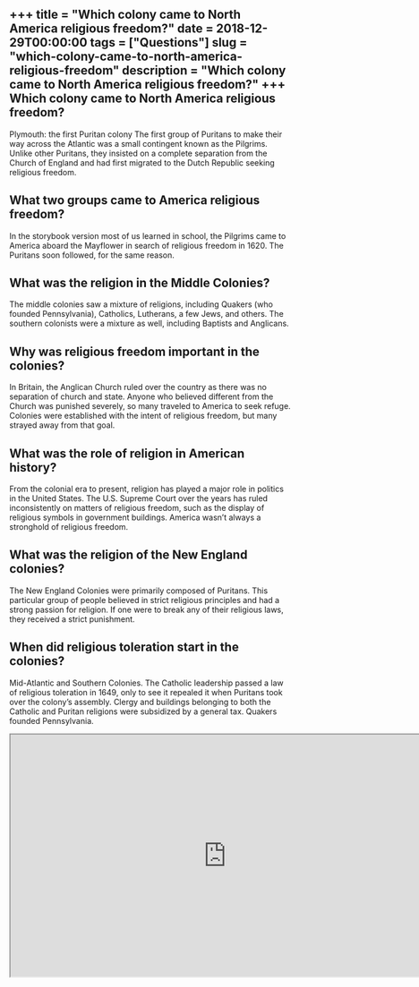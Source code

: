 +++
title = "Which colony came to North America religious freedom?"
date = 2018-12-29T00:00:00
tags = ["Questions"]
slug = "which-colony-came-to-north-america-religious-freedom"
description = "Which colony came to North America religious freedom?"
+++
Which colony came to North America religious freedom?
-----------------------------------------------------

Plymouth: the first Puritan colony The first group of Puritans to make their way across the Atlantic was a small contingent known as the Pilgrims. Unlike other Puritans, they insisted on a complete separation from the Church of England and had first migrated to the Dutch Republic seeking religious freedom.

What two groups came to America religious freedom?
--------------------------------------------------

In the storybook version most of us learned in school, the Pilgrims came to America aboard the Mayflower in search of religious freedom in 1620. The Puritans soon followed, for the same reason.

What was the religion in the Middle Colonies?
---------------------------------------------

The middle colonies saw a mixture of religions, including Quakers (who founded Pennsylvania), Catholics, Lutherans, a few Jews, and others. The southern colonists were a mixture as well, including Baptists and Anglicans.

Why was religious freedom important in the colonies?
----------------------------------------------------

In Britain, the Anglican Church ruled over the country as there was no separation of church and state. Anyone who believed different from the Church was punished severely, so many traveled to America to seek refuge. Colonies were established with the intent of religious freedom, but many strayed away from that goal.

What was the role of religion in American history?
--------------------------------------------------

From the colonial era to present, religion has played a major role in politics in the United States. The U.S. Supreme Court over the years has ruled inconsistently on matters of religious freedom, such as the display of religious symbols in government buildings. America wasn’t always a stronghold of religious freedom.

What was the religion of the New England colonies?
--------------------------------------------------

The New England Colonies were primarily composed of Puritans. This particular group of people believed in strict religious principles and had a strong passion for religion. If one were to break any of their religious laws, they received a strict punishment.

When did religious toleration start in the colonies?
----------------------------------------------------

Mid-Atlantic and Southern Colonies. The Catholic leadership passed a law of religious toleration in 1649, only to see it repealed it when Puritans took over the colony’s assembly. Clergy and buildings belonging to both the Catholic and Puritan religions were subsidized by a general tax. Quakers founded Pennsylvania.

<iframe allow="accelerometer; autoplay; clipboard-write; encrypted-media; gyroscope; picture-in-picture" allowfullscreen="" class="__youtube_prefs__  epyt-is-override  no-lazyload" data-no-lazy="1" data-origheight="433" data-origwidth="770" data-skipgform_ajax_framebjll="" height="433" id="_ytid_66752" loading="lazy" src="https://www.youtube.com/embed/Y4z2fS8FwfE?enablejsapi=1&autoplay=0&cc_load_policy=0&cc_lang_pref=&iv_load_policy=1&loop=0&modestbranding=0&rel=1&fs=1&playsinline=0&autohide=2&theme=dark&color=red&controls=1&" title="YouTube player" width="770"></iframe>